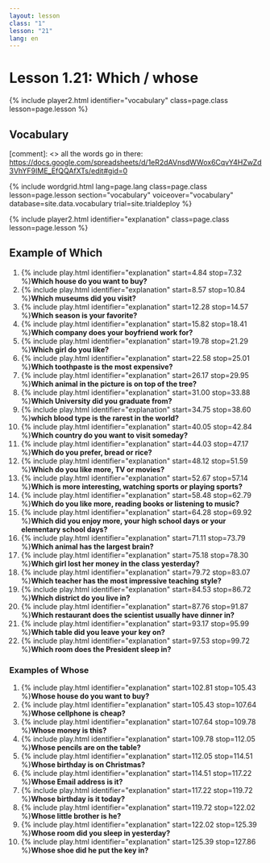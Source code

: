 ```yaml
---
layout: lesson
class: "1"
lesson: "21"
lang: en
---
```



# Lesson 1.21: Which / whose 


{% include player2.html identifier="vocabulary" class=page.class lesson=page.lesson %}
## Vocabulary 

[comment]: <>  all the words go in there: https://docs.google.com/spreadsheets/d/1eR2dAVnsdWWox6CqvY4HZwZd3VhYF9IME_EfQQAfXTs/edit#gid=0

{% include wordgrid.html lang=page.lang
		class=page.class 
		lesson=page.lesson 
		section="vocabulary"
		voiceover="vocabulary"
		database=site.data.vocabulary 
		trial=site.trialdeploy %}
		

{% include player2.html identifier="explanation" class=page.class lesson=page.lesson %}

## Example of Which
1. {% include play.html identifier="explanation" start=4.84 stop=7.32 %}__Which house do you want to buy?__
2. {% include play.html identifier="explanation" start=8.57 stop=10.84 %}__Which museums did you visit?__
3. {% include play.html identifier="explanation" start=12.28 stop=14.57 %}__Which season is your favorite?__
4. {% include play.html identifier="explanation" start=15.82 stop=18.41 %}__Which company does your boyfriend work for?__
5. {% include play.html identifier="explanation" start=19.78 stop=21.29 %}__Which girl do you like?__
6. {% include play.html identifier="explanation" start=22.58 stop=25.01 %}__Which toothpaste is the most expensive?__ 
7. {% include play.html identifier="explanation" start=26.17 stop=29.95 %}__Which animal in the picture is on top of the tree?__
8. {% include play.html identifier="explanation" start=31.00 stop=33.88 %}__Which University did you graduate from?__
9. {% include play.html identifier="explanation" start=34.75 stop=38.60 %}__which blood type is the rarest in the world?__
10. {% include play.html identifier="explanation" start=40.05 stop=42.84 %}__Which country do you want to visit someday?__
11. {% include play.html identifier="explanation" start=44.03 stop=47.17 %}__Which do you prefer, bread or rice?__
12. {% include play.html identifier="explanation" start=48.12 stop=51.59 %}__Which do you like more, TV or movies?__
13. {% include play.html identifier="explanation" start=52.67 stop=57.14 %}__Which is more interesting, watching sports or playing sports?__
14. {% include play.html identifier="explanation" start=58.48 stop=62.79 %}__Which do you like more, reading books or listening to music?__
15. {% include play.html identifier="explanation" start=64.28 stop=69.92 %}__Which did you enjoy more, your high school days or your elementary school days?__
16. {% include play.html identifier="explanation" start=71.11 stop=73.79 %}__Which animal has the largest brain?__
17. {% include play.html identifier="explanation" start=75.18 stop=78.30 %}__Which girl lost her money in the class yesterday?__
18. {% include play.html identifier="explanation" start=79.72 stop=83.07 %}__Which teacher has the most impressive teaching style?__
19. {% include play.html identifier="explanation" start=84.53 stop=86.72 %}__Which district do you live in?__
20. {% include play.html identifier="explanation" start=87.76 stop=91.87 %}__Which restaurant does the scientist usually have dinner in?__
21. {% include play.html identifier="explanation" start=93.17 stop=95.99 %}__Which table did you leave your key on?__
22. {% include play.html identifier="explanation" start=97.53 stop=99.72 %}__Which room does the President sleep in?__

### Examples of Whose 
1. {% include play.html identifier="explanation" start=102.81 stop=105.43 %}__Whose house do you want to buy?__
2. {% include play.html identifier="explanation" start=105.43 stop=107.64 %}__Whose cellphone is cheap?__
3. {% include play.html identifier="explanation" start=107.64 stop=109.78 %}__Whose money is this?__
4. {% include play.html identifier="explanation" start=109.78 stop=112.05 %}__Whose pencils are on the table?__
5. {% include play.html identifier="explanation" start=112.05 stop=114.51 %}__Whose birthday is on Christmas?__
6. {% include play.html identifier="explanation" start=114.51 stop=117.22 %}__Whose Email address is it?__
7. {% include play.html identifier="explanation" start=117.22 stop=119.72 %}__Whose birthday is it today?__
8. {% include play.html identifier="explanation" start=119.72 stop=122.02 %}__Whose little brother is he?__
9. {% include play.html identifier="explanation" start=122.02 stop=125.39 %}__Whose room did you sleep in yesterday?__
10. {% include play.html identifier="explanation" start=125.39 stop=127.86 %}__Whose shoe did he put the key in?__ 